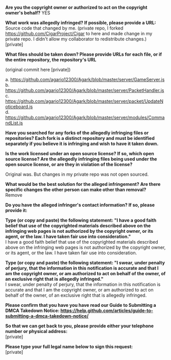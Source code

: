 **Are you the copyright owner or authorized to act on the copyright owner's behalf?**   YES

**What work was allegedly infringed? If possible, please provide a URL:**  
Source code that changed by me. (private repo, I forked https://github.com/CigarProject/Cigar to here and made change in my private repo.   I didn't allow my collaborator to redistribute changes.)  
[private]  

**What files should be taken down? Please provide URLs for each file, or if the entire repository, the repository's URL**  

(original commit here [private])  

a. https://github.com/agario12300/Agark/blob/master/server/GameServer.js  
b. https://github.com/agario12300/Agark/blob/master/server/PacketHandler.js  
c. https://github.com/agario12300/Agark/blob/master/server/packet/UpdateNoticeboard.js  
d. https://github.com/agario12300/Agark/blob/master/server/modules/CommandList.js  

**Have you searched for any forks of the allegedly infringing files or repositories? Each fork is a distinct repository and must be identified separately if you believe it is infringing and wish to have it taken down.**  

**Is the work licensed under an open source license? If so, which open source license? Are the allegedly infringing files being used under the open source license, or are they in violation of the license?**

Original was. But changes in my private repo was not open sourced. 

**What would be the best solution for the alleged infringement? Are there specific changes the other person can make other than removal?**  
Remove

**Do you have the alleged infringer's contact information? If so, please provide it:**  

**Type (or copy and paste) the following statement: "I have a good faith belief that use of the copyrighted materials described above on the infringing web pages is not authorized by the copyright owner, or its agent, or the law. I have taken fair use into consideration."**  
I have a good faith belief that use of the copyrighted materials described above on the infringing web pages is not authorized by the copyright owner, or its agent, or the law. I have taken fair use into consideration.

**Type (or copy and paste) the following statement: "I swear, under penalty of perjury, that the information in this notification is accurate and that I am the copyright owner, or am authorized to act on behalf of the owner, of an exclusive right that is allegedly infringed."**  
I swear, under penalty of perjury, that the information in this notification is accurate and that I am the copyright owner, or am authorized to act on behalf of the owner, of an exclusive right that is allegedly infringed.

**Please confirm that you have you have read our Guide to Submitting a DMCA Takedown Notice: https://help.github.com/articles/guide-to-submitting-a-dmca-takedown-notice/**  

**So that we can get back to you, please provide either your telephone number or physical address:**  
[private]  

**Please type your full legal name below to sign this request:**  
[private]
